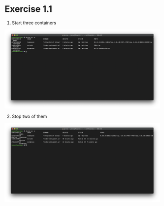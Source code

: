 # Exercise 1.1

1. Start three containers

![All containers running](./assets/all_containers_running.png)


2. Stop two of them

![Two containers stopped](./assets/two_containers_stopped.png)